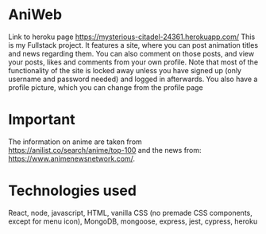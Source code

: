 # AniWeb
Link to heroku page
https://mysterious-citadel-24361.herokuapp.com/ This is my Fullstack project. It features 
a site, where you can post animation titles and news regarding them. You can also comment on 
those posts, and view your posts, likes and comments from your own profile. Note that most of the 
functionality of the site is locked away unless you have signed up (only username and password 
needed) and logged in afterwards. You also have a profile picture, which you can change from the 
profile page

# Important
The information on anime are taken from https://anilist.co/search/anime/top-100 and the news from: https://www.animenewsnetwork.com/.

# Technologies used
React, node, javascript, HTML, vanilla CSS (no premade CSS components, except for menu icon), 
MongoDB, mongoose, express, jest, cypress, heroku
